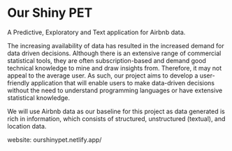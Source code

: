 # Our Shiny PET
A Predictive, Exploratory and Text application for Airbnb data.

The increasing availability of data has resulted in the increased demand for data driven decisions. Although there is an extensive range of commercial statistical tools, they are often subscription-based and demand good technical knowledge to mine and draw insights from. Therefore, it may not appeal to the average user. As such, our project aims to develop a user-friendly application that will enable users to make data-driven decisions without the need to understand programming languages or have extensive statistical knowledge. 

We will use Airbnb data as our baseline for this project as data generated is rich in information, which consists of structured, unstructured (textual), and location data.

website: ourshinypet.netlify.app/
